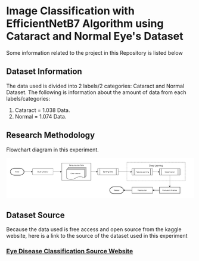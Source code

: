 # Image Classification with EfficientNetB7 Algorithm using Cataract and Normal Eye's Dataset

Some information related to the project in this Repository is listed below

## Dataset Information
The data used is divided into 2 labels/2 categories: Cataract and Normal Dataset. The following is information about the amount of data from each labels/categories:

1. Cataract = 1.038 Data.
2. Normal = 1.074 Data.


## Research Methodology
Flowchart diagram in this experiment.

![](Visualization%20Graphs/ResearchMethodology_EfficientNetB7.png)


## Dataset Source
Because the data used is free access and open source from the kaggle website, here is a link to the source of the dataset used in this experiment

### [Eye Disease Classification Source Website](https://www.kaggle.com/datasets/gunavenkatdoddi/eye-diseases-classification)